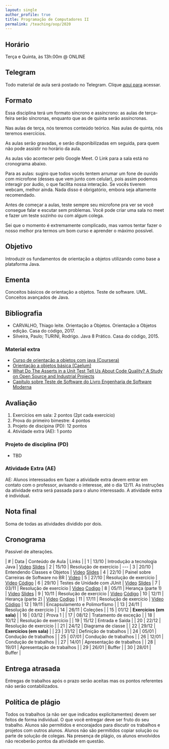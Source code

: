 ```yaml
---
layout: single
author_profile: true
title: Programação de Computadores II
permalink: /teaching/oop/2020
---
```


## Horário

Terça e Quinta, às 13h:00m @ ONLINE

## Telegram

Todo material de aula será postado no Telegram. Clique [aqui para](https://join.slack.com/t/ufpaworkspace/shared_invite/enQtNTc5MTQ0MDA1NzQ3LWI2YzE1MTliYjQwNWZlMzkwYjhmMzdmNTI5NDVkOWM4Zjk2ZjJkMGI1YzBmMTE3OWJhMjE5YjAxYmVlYzBkNTk) acessar.

## Formato

Essa disciplina terá um formato síncrono e assíncrono: as aulas de terça-feira serão síncronas, enquanto que as de quinta serão assíncronas.

Nas aulas de terça, nós teremos conteúdo teórico. Nas aulas de quinta, nós teremos exercícios.

As aulas serão gravadas, e serão disponibilizadas em seguida, para quem não pode assistir no horário da aula.

As aulas vão acontecer pelo Google Meet. O Link para a sala está no cronograma abaixo.

Para as aulas: sugiro que todos vocês tentem arrumar um fone de ouvido com microfone (desses que vem junto com celular), pois assim podemos interagir por áudio, o que facilita nossa interação. Se vocês tiverem webcam, melhor ainda. Nada disso é obrigatório, embora seja altamente recomendado.

Antes de começar a aulas, teste sempre seu microfone pra ver se você consegue falar e escutar sem problemas. Você pode criar uma sala no meet e fazer um teste sozinho ou com algum colega.

Sei que o momento é extremamente complicado, mas vamos tentar fazer o nosso melhor pra termos um bom curso e aprender o máximo possível.

## Objetivo

Introduzir os fundamentos de orientação a objetos utilizando como base a plataforma Java.

## Ementa

Conceitos básicos de orientação a objetos. Teste de software. UML. Conceitos avançados de Java.

## Bibliografia

- CARVALHO, Thiago leite. Orientação a Objetos. Orientação a Objetos edição. Casa do código, 2017.
- Silveira, Paulo; TURINI, Rodrigo. Java 8 Prático. Casa do código, 2015.

### Material extra

- [Curso de orientação a objetos com java (Coursera)](https://www.coursera.org/learn/orientacao-a-objetos-com-java)
- [Orientação a objetos básica (Caelum)](https://www.caelum.com.br/apostila-java-orientacao-objetos/orientacao-a-objetos-basica/)
- [What Do The Asserts in a Unit Test Tell Us About Code Quality? A Study on Open Source and Industrial Projects](https://figshare.com/articles/What_Do_the_Asserts_in_a_Unit_Test_Tell_Us_about_Code_Quality_A_Study_on_Open_Source_and_Industrial_Projects/9638942)
- [Capítulo sobre Teste de Software do Livro Engenharia de Software Moderna](https://engsoftmoderna.info/cap8.html)

## Avaliação

1. Exercícios em sala: 2 pontos (2pt cada exercício)
2. Prova do primeiro bimestre: 4 pontos
3. Projeto de discipina (PD): 12 pontos
4. Atividade extra (AE): 1 ponto

### Projeto de disciplina (PD)

- TBD

### Atividade Extra (AE)

AE: Alunos interessados em fazer a atividade extra devem entrar em contato com o professor, avisando o interesse, até o dia 12/11. As instruções da atividade extra será passada para o aluno interessado. A atividade extra é individual.

## Nota final

Soma de todas as atividades dividido por dois.

## Cronograma

Passível de alterações.

| # | Data  | Conteúdo de Aula                     | Links |
| 1 | 13/10 | Introdução a tecnologia Java         | [Video](https://drive.google.com/file/d/1TyxBuugO0hSxfmAg67tVzEpKvD0Z2K4y/view?usp=sharing) [Slides]()
| 2 | 15/10 | Resolução de exercício               | ---
| 3 | 20/10 | Entendendo Classes e Objetos         | [Video](https://drive.google.com/file/d/1nW57I_YAj3qcg7EUUyLOuOFHNV1HimBF/view?usp=sharing) [Slides](https://docs.google.com/presentation/d/1Ilh7RkwvQRQY_ijSNyeu7ou0sX8hk8Yu-9ykOMg1TvU/edit?usp=sharing)
| 4 | 22/10 | Painel sobre Carreiras de Software no BR | [Video](https://www.youtube.com/watch?v=0vlj3E3Bt1U&feature=youtu.be)
| 5 | 27/10 | Resolução de exercício               | [Video](https://drive.google.com/file/d/1YzTurwCXP03f9MSyhpO-hpqX9V4AFi86/view?usp=sharing) [Código](https://repl.it/@GustavoPinto2/POO-aula01)
| 6 | 29/10 | Testes de Unidade com JUnit          | [Video](https://youtu.be/SrUJIhe36iY) [Slides](https://docs.google.com/presentation/d/1C5cyv8g1snC1m15MZgWBfQMBLwg8fu0MXkja-ttpCbc/edit?usp=sharing)
| 7 | 03/11 | Resolução de exercício               | [Video](https://drive.google.com/file/d/1VIFQr9xGdrd1Z5oMJ0nBNFw56cbE2lh5/view) [Codigo](https://www.dropbox.com/s/0ebkxcgh535f6fm/Calculadora.zip?dl=0)
| 8 | 05/11 | Herança (parte 1)                    | [Video](https://drive.google.com/file/d/1Av3DeoJ3N-nn3UKrw-tTnZcFmixLi6qy/view?usp=sharing) [Slides](https://docs.google.com/presentation/d/1XbefnU1bFrMPbU_axs7KVRA2JKz7JwWQNVSZbEPDsaY/edit?usp=sharing)
| 9 | 10/11 | Resolução de exercício               | [Video](https://drive.google.com/file/d/1tVluriDqp2fkTr3iChFrZwvZNNjOTufS/view?usp=sharing) [Código](https://www.dropbox.com/s/w6p0gm6jtog48e8/conta-heranca.zip?dl=0)
| 10 | 12/11 | Herança (parte 2)                   | [Video](https://drive.google.com/file/d/149phDIM9KShk602vzAGk8V27oKMNJlRu/view?usp=sharing) [Codigo](https://www.dropbox.com/s/fcq12mkp4x57qpd/carro-heranca2.zip?dl=0)
| 11 | 17/11 | Resolução de exercício              | [Video](https://drive.google.com/file/d/1VMjfLZzxF1jDCuKa4Q1Gi4U3blD-wsBH/view?usp=sharing) [Código](https://www.dropbox.com/s/c20tvfzfg02zd6j/tarefa8.rar?dl=0)
| 12 | 19/11 | Encapsulamento e Polimorfismo       |
| 13 | 24/11 | Resolução de exercício              |
| 14 | 26/11 | Coleções                            |
| 15 | 01/12 | **Exercícios (em sala)**            |
| 16 | 03/12 | Prova 1                             |
| 17 | 08/12 | Tratamento de exceção               |
| 18 | 10/12 | Resolução de exercício              |
| 19 | 15/12 | Entrada e Saída                     |
| 20 | 22/12 | Resolução de exercício              |
| 21 | 24/12 | Diagrama de classe                  |
| 22 | 29/12 | **Exercícios (em sala)**            |
| 23 | 31/12 | Definição de trabalhos              |
| 24 | 05/01 | Condução de trabalhos               |
| 25 | 07/01 | Condução de trabalhos               |
| 26 | 12/01 | Condução de trabalhos               |
| 27 | 14/01 | Apresentação de trabalhos           |
| 28 | 19/01 | Apresentação de trabalhos           |
| 29 | 26/01 | Buffer                              |
| 30 | 28/01 | Buffer                              |


## Entrega atrasada

Entregas de trabalhos após o prazo serão aceitas mas os pontos referentes não serão contabilizados.

## Política de plágio

Todos os trabalhos (a não ser que indicados explicitamentes) devem ser feitos de forma individual. O que você entregar deve ser fruto do seu trabalho. Alunos são permitidos e encorajados para discutir os trabalhos e projetos com outros alunos. Alunos não são permitidos copiar solução ou parte de solução de colegas. Na presença de plágio, os alunos envolvidos não receberão pontos da atividade em questão.
